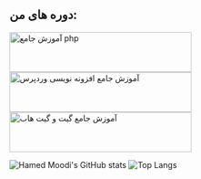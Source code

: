 ## دوره های من:
<a href="https://www.daneshjooyar.com/php-tutorial/">
  <img src="https://www.daneshjooyar.com/wp-content/uploads/2024/07/PHP.png" alt="آموزش جامع php" width="320" height="70"/>
</a>
<a href="https://www.daneshjooyar.com/%D8%A2%D9%85%D9%88%D8%B2%D8%B4-%D8%B5%D9%81%D8%B1-%D8%AA%D8%A7-%D8%B5%D8%AF-%D8%A7%D9%81%D8%B2%D9%88%D9%86%D9%87-%D9%86%D9%88%DB%8C%D8%B3%DB%8C-%D9%88%D8%B1%D8%AF%D9%BE%D8%B1%D8%B3/">
  <img src="https://www.daneshjooyar.com/wp-content/uploads/2024/07/wordpress-plugin.png" alt="آموزش جامع افزونه نویسی وردپرس" width="320" height="70"/>
</a>
<a href="https://www.daneshjooyar.com/git-and-github/">
  <img src="https://www.daneshjooyar.com/wp-content/uploads/2024/07/Github.png" alt="آموزش جامع گیت و گیت هاب" width="320" height="70"/>
</a>


![Hamed Moodi's GitHub stats](https://github-readme-stats.vercel.app/api?username=hamedmoody&show_icons=true&theme=transparent)
![Top Langs](https://github-readme-stats.vercel.app/api/top-langs/?username=hamedmoody&layout=compact) 
